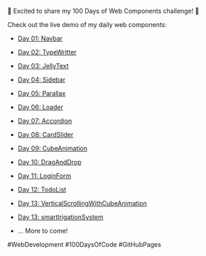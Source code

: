 🎉 Excited to share my 100 Days of Web Components challenge! 🚀

Check out the live demo of my daily web components:

- [Day 01: Navbar](https://ankul07.github.io/100DaysWebComponents/day-01-navbar/)
- [Day 02: TypeWritter](https://ankul07.github.io/100DaysWebComponents/day-02-TypeWritter/)
- [Day 03: JellyText](https://ankul07.github.io/100DaysWebComponents/day-03-JellyText/)
- [Day 04: Sidebar](https://ankul07.github.io/100DaysWebComponents/day-04-Sidebar/)
- [Day 05: Parallax ](https://ankul07.github.io/100DaysWebComponents/day-05-Parallax-Scrolling/)
- [Day 06: Loader ](https://ankul07.github.io/100DaysWebComponents/day-06-Loader/)
- [Day 07: Accordion ](https://ankul07.github.io/100DaysWebComponents/day-07-Accordion/)
- [Day 08: CardSlider ](https://ankul07.github.io/100DaysWebComponents/day-08-Card-Slider/)
- [Day 09: CubeAnimation ](https://ankul07.github.io/100DaysWebComponents/day-09-Cube-Animation/)
- [Day 10: DragAndDrop ](https://ankul07.github.io/100DaysWebComponents/day-10-Drag-and-Drop-List/)
- [Day 11: LoginForm ](https://ankul07.github.io/100DaysWebComponents/day-11-LoginForm/)
- [Day 12: TodoList ](https://ankul07.github.io/100DaysWebComponents/day-12-TodoList/)
- [Day 13: VerticalScrollingWithCubeAnimation ](https://ankul07.github.io/100DaysWebComponents/day-13-Vertical-Scrolling-with-Cube-Animation/)
- [Day 13: smartIrigationSystem ](https://ankul07.github.io/100DaysWebComponents/project/)

- ... More to come!

#WebDevelopment #100DaysOfCode #GitHubPages
